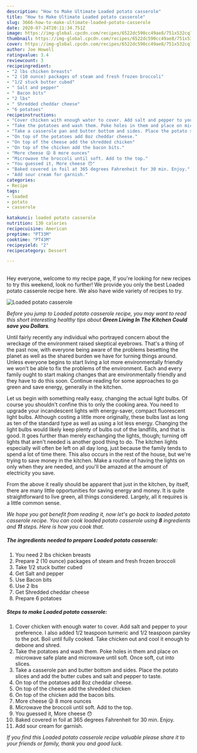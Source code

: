 ```yaml
---
description: "How to Make Ultimate Loaded potato casserole"
title: "How to Make Ultimate Loaded potato casserole"
slug: 3666-how-to-make-ultimate-loaded-potato-casserole
date: 2020-07-24T20:11:34.751Z
image: https://img-global.cpcdn.com/recipes/6522dc590cc49ae8/751x532cq70/loaded-potato-casserole-recipe-main-photo.jpg
thumbnail: https://img-global.cpcdn.com/recipes/6522dc590cc49ae8/751x532cq70/loaded-potato-casserole-recipe-main-photo.jpg
cover: https://img-global.cpcdn.com/recipes/6522dc590cc49ae8/751x532cq70/loaded-potato-casserole-recipe-main-photo.jpg
author: Joe Howell
ratingvalue: 3.4
reviewcount: 3
recipeingredient:
- "2 lbs chicken breasts"
- "2 (10 ounce) packages of steam and fresh frozen broccoli"
- "1/2 stuck butter cubed"
- " Salt and pepper"
- " Bacon bits"
- "2 lbs"
- " Shredded cheddar cheese"
- "6 potatoes"
recipeinstructions:
- "Cover chicken with enough water to cover. Add salt and pepper to your preference. I also added 1/2 teaspoon turmeric and 1/2 teaspoon parsley to the pot. Boil until fully cooked. Take chicken out and cool it enough to debone and shred."
- "Take the potatoes and wash them. Poke holes in them and place on microwave safe plate and microwave until soft. Once soft, cut into slices."
- "Take a casserole pan and butter bottom and sides. Place the potato slices and add the butter cubes and salt and pepper to taste."
- "On top of the potatoes add 8oz cheddar cheese."
- "On top of the cheese add the shredded chicken"
- "On top of the chicken add the bacon bits."
- "More cheese 😜 8 more ounces"
- "Microwave the broccoli until soft. Add to the top."
- "You guessed it, More cheese 😯"
- "Baked covered in foil at 365 degrees Fahrenheit for 30 min. Enjoy."
- "Add sour cream for garnish."
categories:
- Recipe
tags:
- loaded
- potato
- casserole

katakunci: loaded potato casserole 
nutrition: 130 calories
recipecuisine: American
preptime: "PT33M"
cooktime: "PT43M"
recipeyield: "2"
recipecategory: Dessert

---
```

<br>
Hey everyone, welcome to my recipe page, If you're looking for new recipes to try this weekend, look no further! We provide you only the best Loaded potato casserole recipe here. We also have wide variety of recipes to try.
<br>


![Loaded potato casserole](https://img-global.cpcdn.com/recipes/6522dc590cc49ae8/751x532cq70/loaded-potato-casserole-recipe-main-photo.jpg)

<i>Before you jump to Loaded potato casserole recipe, you may want to read this short interesting healthy tips about 
<strong>Green Living In The Kitchen Could save you Dollars</strong>.</i>
</br>

Until fairly recently any individual who portrayed concern about the wreckage of the environment raised skeptical eyebrows. That's a thing of the past now, with everyone being aware of the problems besetting the planet as well as the shared burden we have for turning things around. Unless everyone begins to start living a lot more environmentally friendly we won't be able to fix the problems of the environment. Each and every family ought to start making changes that are environmentally friendly and they have to do this soon. Continue reading for some approaches to go green and save energy, generally in the kitchen.

Let us begin with something really easy, changing the actual light bulbs. Of course you shouldn't confine this to only the cooking area. You need to upgrade your incandescent lights with energy-saver, compact fluorescent light bulbs. Although costing a little more originally, these bulbs last as long as ten of the standard type as well as using a lot less energy. Changing the light bulbs would likely keep plenty of bulbs out of the landfills, and that is good. It goes further than merely exchanging the lights, though; turning off lights that aren't needed is another good thing to do. The kitchen lights especially will often be left on all day long, just because the family tends to spend a lot of time there. This also occurs in the rest of the house, but we're trying to save money in the kitchen. Make a routine of having the lights on only when they are needed, and you'll be amazed at the amount of electricity you save.

From the above it really should be apparent that just in the kitchen, by itself, there are many little opportunities for saving energy and money. It is quite straightforward to live green, all things considered. Largely, all it requires is a little common sense.


<i>We hope you got benefit from reading it, now let's go back to loaded potato casserole recipe. You can cook loaded potato casserole using <strong>8</strong> ingredients and <strong>11</strong> steps. Here is how you cook that.
</i>

##### The ingredients needed to prepare Loaded potato casserole:

1. You need 2 lbs chicken breasts
1. Prepare 2 (10 ounce) packages of steam and fresh frozen broccoli
1. Take 1/2 stuck butter cubed
1. Get  Salt and pepper
1. Use  Bacon bits
1. Use 2 lbs
1. Get  Shredded cheddar cheese
1. Prepare 6 potatoes


##### Steps to make Loaded potato casserole:

1. Cover chicken with enough water to cover. Add salt and pepper to your preference. I also added 1/2 teaspoon turmeric and 1/2 teaspoon parsley to the pot. Boil until fully cooked. Take chicken out and cool it enough to debone and shred.
1. Take the potatoes and wash them. Poke holes in them and place on microwave safe plate and microwave until soft. Once soft, cut into slices.
1. Take a casserole pan and butter bottom and sides. Place the potato slices and add the butter cubes and salt and pepper to taste.
1. On top of the potatoes add 8oz cheddar cheese.
1. On top of the cheese add the shredded chicken
1. On top of the chicken add the bacon bits.
1. More cheese 😜 8 more ounces
1. Microwave the broccoli until soft. Add to the top.
1. You guessed it, More cheese 😯
1. Baked covered in foil at 365 degrees Fahrenheit for 30 min. Enjoy.
1. Add sour cream for garnish.


<i>If you find this Loaded potato casserole recipe valuable please share it to your friends or family, thank you and good luck.</i>
